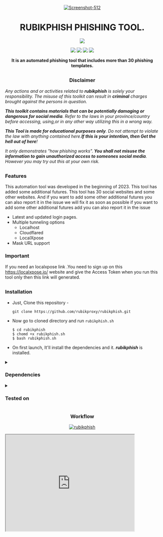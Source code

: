 <!-- rubikphish -->

<p align="center">
  <a href="https://ibb.co/T0Lyrcv"><img src="https://i.ibb.co/94tPGn8/Screenshot-512.png" alt="Screenshot-512" border="0"></a>
</p>
<h1 align="center"><b>RUBIKPHISH PHISHING TOOL.</b></h1>

<p align="center">
  <img src="https://img.shields.io/badge/Version-2.3.1-green?style=for-the-badge">
</p>

<p align="center">
  <img src="https://img.shields.io/badge/Author-rubikproxy-blue?style=flat-square">
  <img src="https://img.shields.io/badge/Open%20Source-Yes-darkgreen?style=flat-square">
  <img src="https://img.shields.io/badge/Maintained%3F-Yes-lightblue?style=flat-square">
  <img src="https://img.shields.io/badge/Written%20In-Bash-darkcyan?style=flat-square">
</p>

<p align="center"><b>It is an automated phishing tool that includes more than 30 phishing templates.</b></p>

##

<h3><p align="center">Disclaimer</p></h3>

<i>Any actions and or activities related to <b>rubikphish</b> is solely your responsibility. The misuse of this toolkit can result in <b>criminal</b> charges brought against the persons in question.

<b>This toolkit contains materials that can be potentially damaging or dangerous for social media</b>. Refer to the laws in your province/country before accessing, using,or in any other way utilizing this in a wrong way.

<b> This Tool is made for educational purposes only</b>. Do not attempt to violate the law with anything contained here.<b>If this is your intention, then Get the hell out of here</b>!

 It only demonstrates "how phishing works".<b> You shall not misuse the information to gain unauthorized access to someones social media</b>. However you may try out this at your own risk.</i>
##

### Features
This automation tool was developed in the beginning of 2023. This tool has added some additional futures. This tool has 30 social websites and some other websites.  And if you want to add some other additional futures you can also report it in the issue we will fix it as soon as possible if you want to add some other additional futures add you can also report it in the issue
- Latest and updated login pages.
- Multiple tunneling options
  - Localhost
  - Cloudflared
  - LocalXpose
- Mask URL support 

### Important
If you need an localxpose link .You need to sign up on this https://localxpose.io/ website and give the  Access Token when you run this tool only then this link will generated.
##

### Installation

- Just, Clone this repository -
  ```
  git clone https://github.com/rubikproxy/rubikphish.git
  ```
- Now go to cloned directory and run `rubikphish.sh` 
  ```
  $ cd rubikphish
  $ chomd +x rubikphish.sh
  $ bash rubikphish.sh
  ```

- On first launch, It'll install the dependencies and it. ***rubikphish*** is installed.



<details>
  <summary><h3>Dependencies</h3></summary>
<b>rubikphish</b> requires following programs to run properly - 
- `git`
- `curl`
- `php`

> All the dependencies will be installed automatically when you run **rubikphish** for the first time.
</details>

<details>
  <summary><h3>Tested on</h3></summary>
- Ubuntu
- Debian
- Arch
- Manjaro
- Fedora
- Termux
- Kali Linux
</details>
<h3 align="center">Workflow</h3>

<p align="center">
  <a href="https://ibb.co/MRL7GLL"><img src="https://i.ibb.co/dQyDLyy/rubikphish.png" alt="rubikphish" border="0"></a>
</p>

<iframe width="420" height="315"
src="https://youtu.be/RLeJTOmslao?autoplay=1&mute=1">
</iframe>



